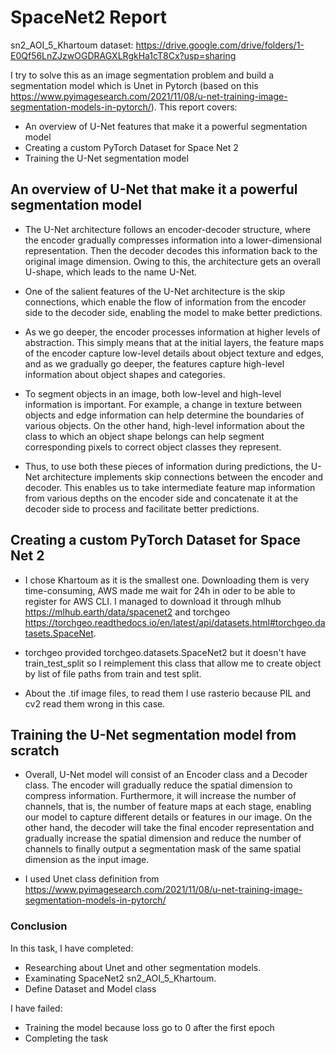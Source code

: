 # SpaceNet2 Report
sn2_AOI_5_Khartoum dataset: https://drive.google.com/drive/folders/1-E0Qf56LnZJzwOGDRAGXLRgkHa1cT8Cx?usp=sharing

I try to solve this as an image segmentation problem and build a segmentation model which is Unet in Pytorch (based on this https://www.pyimagesearch.com/2021/11/08/u-net-training-image-segmentation-models-in-pytorch/). This report covers:

* An overview of U-Net features that make it a powerful segmentation model
* Creating a custom PyTorch Dataset for Space Net 2
* Training the U-Net segmentation model

## An overview of U-Net that make it a powerful segmentation model
* The U-Net architecture follows an encoder-decoder structure, where the encoder gradually compresses information into a lower-dimensional representation. Then the decoder decodes this information back to the original image dimension. Owing to this, the architecture gets an overall U-shape, which leads to the name U-Net.

* One of the salient features of the U-Net architecture is the skip connections, which enable the flow of information from the encoder side to the decoder side, enabling the model to make better predictions.

* As we go deeper, the encoder processes information at higher levels of abstraction. This simply means that at the initial layers, the feature maps of the encoder capture low-level details about object texture and edges, and as we gradually go deeper, the features capture high-level information about object shapes and categories.

* To segment objects in an image, both low-level and high-level information is important. For example, a change in texture between objects and edge information can help determine the boundaries of various objects. On the other hand, high-level information about the class to which an object shape belongs can help segment corresponding pixels to correct object classes they represent.

* Thus, to use both these pieces of information during predictions, the U-Net architecture implements skip connections between the encoder and decoder. This enables us to take intermediate feature map information from various depths on the encoder side and concatenate it at the decoder side to process and facilitate better predictions.

## Creating a custom PyTorch Dataset for Space Net 2
* I chose Khartoum as it is the smallest one. Downloading them is very time-consuming, AWS made me wait for 24h in oder to be able to register for AWS CLI. I managed to download it through mlhub https://mlhub.earth/data/spacenet2 and torchgeo https://torchgeo.readthedocs.io/en/latest/api/datasets.html#torchgeo.datasets.SpaceNet.

* torchgeo provided torchgeo.datasets.SpaceNet2 but it doesn't have train_test_split so I reimplement this class that allow me to create object by list of file paths from train and test split.

* About the .tif image files, to read them I use rasterio because PIL and cv2 read them wrong in this case.

## Training the U-Net segmentation model from scratch
* Overall, U-Net model will consist of an Encoder class and a Decoder class. The encoder will gradually reduce the spatial dimension to compress information. Furthermore, it will increase the number of channels, that is, the number of feature maps at each stage, enabling our model to capture different details or features in our image. On the other hand, the decoder will take the final encoder representation and gradually increase the spatial dimension and reduce the number of channels to finally output a segmentation mask of the same spatial dimension as the input image.

* I used Unet class definition from https://www.pyimagesearch.com/2021/11/08/u-net-training-image-segmentation-models-in-pytorch/

### Conclusion
In this task, I have completed:
* Researching about Unet and other segmentation models.
* Examinating SpaceNet2 sn2_AOI_5_Khartoum.
* Define Dataset and Model class

I have failed:
* Training the model because loss go to 0 after the first epoch
* Completing the task
